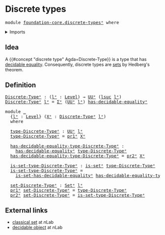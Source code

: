 # Discrete types

<pre class="Agda"><a id="27" class="Keyword">module</a> <a id="34" href="foundation-core.discrete-types%25E1%25B5%2589.html" class="Module">foundation-core.discrete-typesᵉ</a> <a id="66" class="Keyword">where</a>
</pre>
<details><summary>Imports</summary>

<pre class="Agda"><a id="122" class="Keyword">open</a> <a id="127" class="Keyword">import</a> <a id="134" href="foundation.decidable-equality%25E1%25B5%2589.html" class="Module">foundation.decidable-equalityᵉ</a>
<a id="165" class="Keyword">open</a> <a id="170" class="Keyword">import</a> <a id="177" href="foundation.dependent-pair-types%25E1%25B5%2589.html" class="Module">foundation.dependent-pair-typesᵉ</a>
<a id="210" class="Keyword">open</a> <a id="215" class="Keyword">import</a> <a id="222" href="foundation.universe-levels%25E1%25B5%2589.html" class="Module">foundation.universe-levelsᵉ</a>

<a id="251" class="Keyword">open</a> <a id="256" class="Keyword">import</a> <a id="263" href="foundation-core.sets%25E1%25B5%2589.html" class="Module">foundation-core.setsᵉ</a>
</pre>
</details>

## Idea

A {{#concept "discrete type" Agda=Discrete-Type}} is a type that has
[decidable equality](foundation.decidable-equality.md). Consequently, discrete
types are [sets](foundation-core.sets.md) by Hedberg's theorem.

## Definition

<pre class="Agda"><a id="Discrete-Typeᵉ"></a><a id="547" href="foundation-core.discrete-types%25E1%25B5%2589.html#547" class="Function">Discrete-Typeᵉ</a> <a id="562" class="Symbol">:</a> <a id="564" class="Symbol">(</a><a id="565" href="foundation-core.discrete-types%25E1%25B5%2589.html#565" class="Bound">lᵉ</a> <a id="568" class="Symbol">:</a> <a id="570" href="Agda.Primitive.html#742" class="Postulate">Level</a><a id="575" class="Symbol">)</a> <a id="577" class="Symbol">→</a> <a id="579" href="Agda.Primitive.html#429" class="Primitive">UUᵉ</a> <a id="583" class="Symbol">(</a><a id="584" href="Agda.Primitive.html#931" class="Primitive">lsuc</a> <a id="589" href="foundation-core.discrete-types%25E1%25B5%2589.html#565" class="Bound">lᵉ</a><a id="591" class="Symbol">)</a>
<a id="593" href="foundation-core.discrete-types%25E1%25B5%2589.html#547" class="Function">Discrete-Typeᵉ</a> <a id="608" href="foundation-core.discrete-types%25E1%25B5%2589.html#608" class="Bound">lᵉ</a> <a id="611" class="Symbol">=</a> <a id="613" href="foundation.dependent-pair-types%25E1%25B5%2589.html#585" class="Record">Σᵉ</a> <a id="616" class="Symbol">(</a><a id="617" href="Agda.Primitive.html#429" class="Primitive">UUᵉ</a> <a id="621" href="foundation-core.discrete-types%25E1%25B5%2589.html#608" class="Bound">lᵉ</a><a id="623" class="Symbol">)</a> <a id="625" href="foundation.decidable-equality%25E1%25B5%2589.html#1290" class="Function">has-decidable-equalityᵉ</a>

<a id="650" class="Keyword">module</a> <a id="657" href="foundation-core.discrete-types%25E1%25B5%2589.html#657" class="Module">_</a>
  <a id="661" class="Symbol">{</a><a id="662" href="foundation-core.discrete-types%25E1%25B5%2589.html#662" class="Bound">lᵉ</a> <a id="665" class="Symbol">:</a> <a id="667" href="Agda.Primitive.html#742" class="Postulate">Level</a><a id="672" class="Symbol">}</a> <a id="674" class="Symbol">(</a><a id="675" href="foundation-core.discrete-types%25E1%25B5%2589.html#675" class="Bound">Xᵉ</a> <a id="678" class="Symbol">:</a> <a id="680" href="foundation-core.discrete-types%25E1%25B5%2589.html#547" class="Function">Discrete-Typeᵉ</a> <a id="695" href="foundation-core.discrete-types%25E1%25B5%2589.html#662" class="Bound">lᵉ</a><a id="697" class="Symbol">)</a>
  <a id="701" class="Keyword">where</a>

  <a id="710" href="foundation-core.discrete-types%25E1%25B5%2589.html#710" class="Function">type-Discrete-Typeᵉ</a> <a id="730" class="Symbol">:</a> <a id="732" href="Agda.Primitive.html#429" class="Primitive">UUᵉ</a> <a id="736" href="foundation-core.discrete-types%25E1%25B5%2589.html#662" class="Bound">lᵉ</a>
  <a id="741" href="foundation-core.discrete-types%25E1%25B5%2589.html#710" class="Function">type-Discrete-Typeᵉ</a> <a id="761" class="Symbol">=</a> <a id="763" href="foundation.dependent-pair-types%25E1%25B5%2589.html#697" class="Field">pr1ᵉ</a> <a id="768" href="foundation-core.discrete-types%25E1%25B5%2589.html#675" class="Bound">Xᵉ</a>

  <a id="774" href="foundation-core.discrete-types%25E1%25B5%2589.html#774" class="Function">has-decidable-equality-type-Discrete-Typeᵉ</a> <a id="817" class="Symbol">:</a>
    <a id="823" href="foundation.decidable-equality%25E1%25B5%2589.html#1290" class="Function">has-decidable-equalityᵉ</a> <a id="847" href="foundation-core.discrete-types%25E1%25B5%2589.html#710" class="Function">type-Discrete-Typeᵉ</a>
  <a id="869" href="foundation-core.discrete-types%25E1%25B5%2589.html#774" class="Function">has-decidable-equality-type-Discrete-Typeᵉ</a> <a id="912" class="Symbol">=</a> <a id="914" href="foundation.dependent-pair-types%25E1%25B5%2589.html#711" class="Field">pr2ᵉ</a> <a id="919" href="foundation-core.discrete-types%25E1%25B5%2589.html#675" class="Bound">Xᵉ</a>

  <a id="925" href="foundation-core.discrete-types%25E1%25B5%2589.html#925" class="Function">is-set-type-Discrete-Typeᵉ</a> <a id="952" class="Symbol">:</a> <a id="954" href="foundation-core.sets%25E1%25B5%2589.html#807" class="Function">is-setᵉ</a> <a id="962" href="foundation-core.discrete-types%25E1%25B5%2589.html#710" class="Function">type-Discrete-Typeᵉ</a>
  <a id="984" href="foundation-core.discrete-types%25E1%25B5%2589.html#925" class="Function">is-set-type-Discrete-Typeᵉ</a> <a id="1011" class="Symbol">=</a>
    <a id="1017" href="foundation.decidable-equality%25E1%25B5%2589.html#7089" class="Function">is-set-has-decidable-equalityᵉ</a> <a id="1048" href="foundation-core.discrete-types%25E1%25B5%2589.html#774" class="Function">has-decidable-equality-type-Discrete-Typeᵉ</a>

  <a id="1094" href="foundation-core.discrete-types%25E1%25B5%2589.html#1094" class="Function">set-Discrete-Typeᵉ</a> <a id="1113" class="Symbol">:</a> <a id="1115" href="foundation-core.sets%25E1%25B5%2589.html#897" class="Function">Setᵉ</a> <a id="1120" href="foundation-core.discrete-types%25E1%25B5%2589.html#662" class="Bound">lᵉ</a>
  <a id="1125" href="foundation.dependent-pair-types%25E1%25B5%2589.html#697" class="Field">pr1ᵉ</a> <a id="1130" href="foundation-core.discrete-types%25E1%25B5%2589.html#1094" class="Function">set-Discrete-Typeᵉ</a> <a id="1149" class="Symbol">=</a> <a id="1151" href="foundation-core.discrete-types%25E1%25B5%2589.html#710" class="Function">type-Discrete-Typeᵉ</a>
  <a id="1173" href="foundation.dependent-pair-types%25E1%25B5%2589.html#711" class="Field">pr2ᵉ</a> <a id="1178" href="foundation-core.discrete-types%25E1%25B5%2589.html#1094" class="Function">set-Discrete-Typeᵉ</a> <a id="1197" class="Symbol">=</a> <a id="1199" href="foundation-core.discrete-types%25E1%25B5%2589.html#925" class="Function">is-set-type-Discrete-Typeᵉ</a>
</pre>
## External links

- [classical set](https://ncatlab.org/nlab/show/classical+set) at $n$Lab
- [decidable object](https://ncatlab.org/nlab/show/decidable+object) at $n$Lab